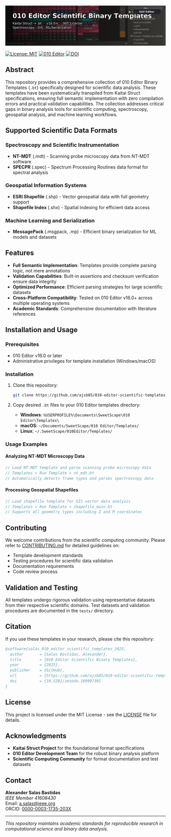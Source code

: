![010 Editor Scientific Binary Templates](./readme-banner-010-editor.png)

[![License: MIT](https://img.shields.io/badge/License-MIT-yellow.svg)](https://opensource.org/licenses/MIT)
[![010 Editor](https://img.shields.io/badge/010%20Editor-v16.0+-blue.svg)](https://www.sweetscape.com/010editor/)
[![DOI](https://zenodo.org/badge/1040481111.svg)](https://doi.org/10.5281/zenodo.16899739)

## Abstract

This repository provides a comprehensive collection of 010 Editor Binary Templates (`.bt`) specifically designed for scientific data analysis. These templates have been systematically transpiled from Kaitai Struct specifications, ensuring full semantic implementation with zero compilation errors and practical validation capabilities. The collection addresses critical gaps in binary analysis tools for scientific computing, spectroscopy, geospatial analysis, and machine learning workflows.

## Supported Scientific Data Formats

### Spectroscopy and Scientific Instrumentation

- **NT-MDT** (.mdt) - Scanning probe microscopy data from NT-MDT software
- **SPECPR** (.spec) - Spectrum Processing Routines data format for spectral analysis

### Geospatial Information Systems

- **ESRI Shapefile** (.shp) - Vector geospatial data with full geometry support
- **Shapefile Index** (.shx) - Spatial indexing for efficient data access

### Machine Learning and Serialization

- **MessagePack** (.msgpack, .mp) - Efficient binary serialization for ML models and datasets

## Features

- **Full Semantic Implementation**: Templates provide complete parsing logic, not mere annotations
- **Validation Capabilities**: Built-in assertions and checksum verification ensure data integrity
- **Optimized Performance**: Efficient parsing strategies for large scientific datasets
- **Cross-Platform Compatibility**: Tested on 010 Editor v16.0+ across multiple operating systems
- **Academic Standards**: Comprehensive documentation with literature references

## Installation and Usage

### Prerequisites

- 010 Editor v16.0 or later
- Administrative privileges for template installation (Windows/macOS)

### Installation

1. Clone this repository:

   ```bash
   git clone https://github.com/ajsb85/010-editor-scientific-templates.git
   ```

2. Copy desired `.bt` files to your 010 Editor templates directory:
   - **Windows**: `%USERPROFILE%\Documents\SweetScape\010 Editor\Templates\`
   - **macOS**: `~/Documents/SweetScape/010 Editor/Templates/`
   - **Linux**: `~/.SweetScape/010Editor/Templates/`

### Usage Examples

#### Analyzing NT-MDT Microscopy Data

```cpp
// Load NT-MDT template and parse scanning probe microscopy data
// Templates > Run Template > nt_mdt.bt
// Automatically detects frame types and parses spectroscopy data
```

#### Processing Geospatial Shapefiles

```cpp
// Load shapefile template for GIS vector data analysis
// Templates > Run Template > shapefile_main.bt
// Supports all geometry types including Z and M coordinates
```

## Contributing

We welcome contributions from the scientific computing community. Please refer to [CONTRIBUTING.md](CONTRIBUTING.md) for detailed guidelines on:

- Template development standards
- Testing procedures for scientific data validation
- Documentation requirements
- Code review process

## Validation and Testing

All templates undergo rigorous validation using representative datasets from their respective scientific domains. Test datasets and validation procedures are documented in the `tests/` directory.

## Citation

If you use these templates in your research, please cite this repository:

```bibtex
@software{salas_010_editor_scientific_templates_2025,
  author       = {Salas Bastidas, Alexander},
  title        = {010 Editor Scientific Binary Templates},
  year         = {2025},
  publisher    = {GitHub},
  url          = {https://github.com/ajsb85/010-editor-scientific-templates},
  doi          = {10.5281/zenodo.16899739}
}
```

## License

This project is licensed under the MIT License - see the [LICENSE](LICENSE) file for details.

## Acknowledgments

- **Kaitai Struct Project** for the foundational format specifications
- **010 Editor Development Team** for the robust binary analysis platform
- **Scientific Computing Community** for format documentation and test datasets

## Contact

**Alexander Salas Bastidas**  
*IEEE Member 41608430*  
Email: <a.salas@ieee.org>  
ORCID: [0000-0003-1735-203X](https://orcid.org/0000-0003-1735-203X)

---

*This repository maintains academic standards for reproducible research in computational science and binary data analysis.*
